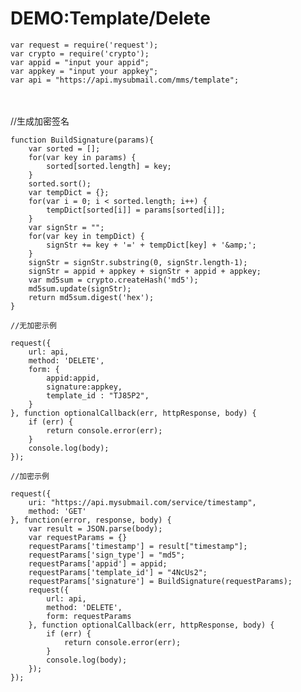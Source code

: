 # DEMO:Template/Delete

    var request = require('request');
    var crypto = require('crypto');
    var appid = "input your appid";
    var appkey = "input your appkey";
    var api = "https://api.mysubmail.com/mms/template";


​    
​    
    //生成加密签名
    
    function BuildSignature(params){
        var sorted = [];
        for(var key in params) {
            sorted[sorted.length] = key;
        }
        sorted.sort();
        var tempDict = {};
        for(var i = 0; i < sorted.length; i++) {
            tempDict[sorted[i]] = params[sorted[i]];
        }
        var signStr = "";
        for(var key in tempDict) {
            signStr += key + '=' + tempDict[key] + '&amp;'; 
        }
        signStr = signStr.substring(0, signStr.length-1);
        signStr = appid + appkey + signStr + appid + appkey; 
        var md5sum = crypto.createHash('md5');
        md5sum.update(signStr);
        return md5sum.digest('hex');
    }
    
    //无加密示例
    
    request({
        url: api, 
        method: 'DELETE',
        form: {
            appid:appid,
            signature:appkey,
            template_id : "TJ85P2",
        }
    }, function optionalCallback(err, httpResponse, body) {
        if (err) {
            return console.error(err);
        }
        console.log(body);
    });
    
    //加密示例
    
    request({
        uri: "https://api.mysubmail.com/service/timestamp",
        method: 'GET'
    }, function(error, response, body) {
        var result = JSON.parse(body);
        var requestParams = {}
        requestParams['timestamp'] = result["timestamp"];
        requestParams['sign_type'] = "md5";
        requestParams['appid'] = appid;
        requestParams['template_id'] = "4NcUs2";
        requestParams['signature'] = BuildSignature(requestParams);
        request({
            url: api, 
            method: 'DELETE',
            form: requestParams
        }, function optionalCallback(err, httpResponse, body) {
            if (err) {
                return console.error(err);
            }
            console.log(body);
        });
    });